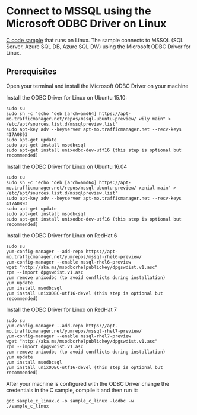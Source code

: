 # Connect to MSSQL using the Microsoft ODBC Driver on Linux


[C code sample](sample_c_linux.c) that runs on Linux. The sample connects to MSSQL (SQL Server, Azure SQL DB, Azure SQL DW) using the Microsoft ODBC Driver for Linux.


## Prerequisites


Open your terminal and install the Microsoft ODBC Driver on your machine

Install the ODBC Driver for Linux on Ubuntu 15.10:

	sudo su
	sudo sh -c 'echo "deb [arch=amd64] https://apt-mo.trafficmanager.net/repos/mssql-ubuntu-preview/ wily main" > /etc/apt/sources.list.d/mssqlpreview.list'
	sudo apt-key adv --keyserver apt-mo.trafficmanager.net --recv-keys 417A0893
	sudo apt-get update
	sudo apt-get install msodbcsql
	sudo apt-get install unixodbc-dev-utf16 (this step is optional but recommended)
	
Install the ODBC Driver for Linux on Ubuntu 16.04

	sudo su
	sudo sh -c 'echo "deb [arch=amd64] https://apt-mo.trafficmanager.net/repos/mssql-ubuntu-preview/ xenial main" > /etc/apt/sources.list.d/mssqlpreview.list'
	sudo apt-key adv --keyserver apt-mo.trafficmanager.net --recv-keys 417A0893
	sudo apt-get update
	sudo apt-get install msodbcsql
	sudo apt-get install unixodbc-dev-utf16 (this step is optional but recommended)

Install the ODBC Driver for Linux on RedHat 6
	
	sudo su
	yum-config-manager --add-repo https://apt-mo.trafficmanager.net/yumrepos/mssql-rhel6-preview/
	yum-config-manager --enable mssql-rhel6-preview
	wget "http://aka.ms/msodbcrhelpublickey/dpgswdist.v1.asc"
	rpm --import dpgswdist.v1.asc
	yum remove unixodbc (to avoid conflicts during installation)
	yum update
	yum install msodbcsql
	yum install unixODBC-utf16-devel (this step is optional but recommended)

Install the ODBC Driver for Linux on RedHat 7

	sudo su
	yum-config-manager --add-repo https://apt-mo.trafficmanager.net/yumrepos/mssql-rhel7-preview/
	yum-config-manager --enable mssql-rhel7-preview
	wget "http://aka.ms/msodbcrhelpublickey/dpgswdist.v1.asc"
	rpm --import dpgswdist.v1.asc
	yum remove unixodbc (to avoid conflicts during installation)
	yum update
	yum install msodbcsql
	yum install unixODBC-utf16-devel (this step is optional but recommended)


After your machine is configured with the ODBC Driver change the credentials in the C sample, compile it and then run it:

	gcc sample_c_linux.c -o sample_c_linux -lodbc -w
	./sample_c_linux


